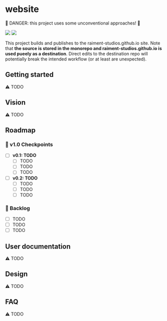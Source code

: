 # website

🐉 DANGER: this project uses some unconventional approaches! 🐉

![](https://img.shields.io/badge/license-MIT-039)
[![](https://img.shields.io/badge/feedback-welcome!-1a6)](https://github.com/raiment-studios/monorepo/discussions)

This project builds and publishes to the raiment-studios.github.io site. Note that **the source is stored in the monorepo and raiment-studios.github.io is used pueely as a destination**. Direct edits to the destination repo will potentially break the intended workflow (or at least are unexpected).

## Getting started

⚠️ TODO

## Vision

⚠️ TODO

## Roadmap

### 🏁 v1.0 Checkpoints

-   [ ] **v0.1: TODO**
    -   [ ] TODO
    -   [ ] TODO
    -   [ ] TODO
-   [ ] **v0.2: TODO**
    -   [ ] TODO
    -   [ ] TODO
    -   [ ] TODO

### 🎄 Backlog

-   [ ] TODO
-   [ ] TODO
-   [ ] TODO

## User documentation

⚠️ TODO

## Design

⚠️ TODO

## FAQ

⚠️ TODO
